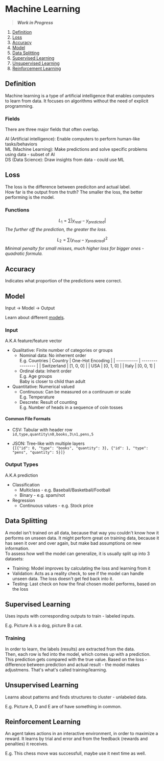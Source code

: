 # Machine Learning

> **_Work in Progress_**

1. [Definition](#definition)
2. [Loss](#loss)
3. [Accuracy](#accuracy)
4. [Model](#model)
5. [Data Splitting](#data-splitting)
6. [Supervised Learning](#supervised-learning)
7. [Unsupervised Learning](#unsupervised-learning)
8. [Reinforcement Learning](#reinforcement-learning)

## Definition

Machine learning is a type of artificial intelligence that enables computers to learn from data.
It focuses on algorithms without the need of explicit programming.

### Fields

There are three major fields that often overlap.

AI (Artificial intelligence): Enable computers to perform human-like tasks/behaviors  
ML (Machine Learning): Make predictions and solve specific problems using data - subset of AI  
DS (Data Science): Draw insights from data - could use ML

## Loss

The loss is the difference between prediciton and actual label.  
How far is the output from the truth? The smaller the loss, the better performing is the model.

### Functions

$$L_1 = \sum|y_{real} - y_{predicted}|$$
_The further off the prediction, the greater the loss._

$$L_2 = \sum (y_{real} - y_{predicted})^2$$
_Minimal penalty for small misses, much higher loss for bigger ones - quadratic formula._

## Accuracy

Indicates what proportion of the predictions were correct.

## Model

Input -> Model -> Output

Learn about different [models](models.md).

### Input

A.K.A feature/feature vector

- Qualitative: Finite number of categories or groups
  - Nominal data: No inherrent order  
    E.g. Countries
    | Country | One-Hot Encoding |
    | ----------- | ---------------- |
    | Switzerland | [1, 0, 0] |
    | USA | [0, 1, 0] |
    | Italy | [0, 0, 1] |
  - Ordinal data: Inherit order  
    E.g. Age groups  
    Baby is closer to child than adult
- Quantitative: Numerical valued
  - Continuous: Can be measured on a continuum or scale  
    E.g. Temperature
  - Descrete: Result of counting  
    E.g. Number of heads in a sequence of coin tosses

#### Common File Formats

- CSV: Tabular with header row  
  `id,type,quantity\n0,books,3\n1,pens,5`

- JSON: Tree-like with multiple layers  
  `{[{"id": 0, "type": "books", "quantity": 3}, {"id": 1, "type": "pens", "quantity": 5}]}`

### Output Types

A.K.A prediction

- Classification
  - Multiclass - e.g. Baseball/Basketball/Football
  - Binary - e.g. spam/not
- Regression
  - Continuous values - e.g. Stock price

## Data Splitting

A model isn't trained on all data, because that way you couldn't know how it performs on unseen data. It might perform great on training data, because it has seen it over and over again, but make bad assumptions on new information.  
To assess how well the model can generalize, it is usually split up into 3 datasets:

- Training: Model improves by calculating the loss and learning from it
- Validation: Acts as a reality check, to see if the model can handle unseen data. The loss doesn't get fed back into it.
- Testing: Last check on how the final chosen model performs, based on the loss

## Supervised Learning

Uses inputs with corresponding outputs to train - labeled inputs.

E.g. Picture A is a dog, picture B a cat.

### Training

In order to learn, the labels (results) are extracted from the data.  
Then, each row is fed into the model, which comes up with a prediction.  
This prediction gets compared with the true value. Based on the loss - difference between prediction and actual result - the model makes adjustmens. That's what's called training/learning.

## Unsupervised Learning

Learns about patterns and finds structures to cluster - unlabeled data.

E.g. Picture A, D and E are of have something in common.

## Reinforcement Learning

An agent takes actions in an interactive environment, in order to maximize a reward.
It learns by trial and error and from the feedback (rewards and penalties) it receives.

E.g. This chess move was successfull, maybe use it next time as well.

